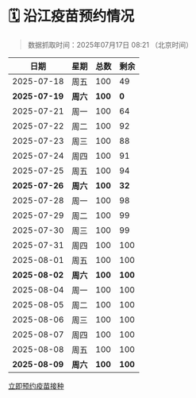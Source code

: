 # 🗓️ 沿江疫苗预约情况

> 数据抓取时间：2025年07月17日 08:21 （北京时间）

| 日期 | 星期 | 总数 | 剩余 |
|------|------|------|------|
| 2025-07-18 | 周五 | 100 | 49 |
| **2025-07-19** | **周六** | **100** | **0** |
| 2025-07-21 | 周一 | 100 | 64 |
| 2025-07-22 | 周二 | 100 | 92 |
| 2025-07-23 | 周三 | 100 | 88 |
| 2025-07-24 | 周四 | 100 | 91 |
| 2025-07-25 | 周五 | 100 | 94 |
| **2025-07-26** | **周六** | **100** | **32** |
| 2025-07-28 | 周一 | 100 | 98 |
| 2025-07-29 | 周二 | 100 | 99 |
| 2025-07-30 | 周三 | 100 | 99 |
| 2025-07-31 | 周四 | 100 | 100 |
| 2025-08-01 | 周五 | 100 | 100 |
| **2025-08-02** | **周六** | **100** | **100** |
| 2025-08-04 | 周一 | 100 | 100 |
| 2025-08-05 | 周二 | 100 | 100 |
| 2025-08-06 | 周三 | 100 | 100 |
| 2025-08-07 | 周四 | 100 | 100 |
| 2025-08-08 | 周五 | 100 | 100 |
| **2025-08-09** | **周六** | **100** | **100** |


<div class="button-container">
<a class="btn" href="http://yfzweb.ishequ.net/#/login" target="_blank">立即预约疫苗接种</a>
</div>
